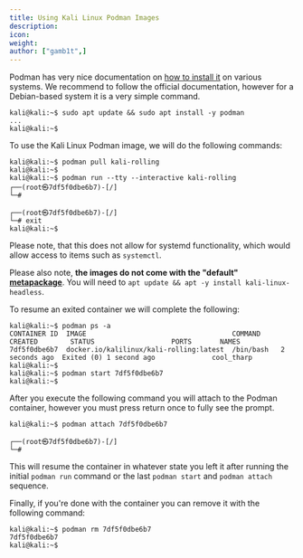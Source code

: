 ```yaml
---
title: Using Kali Linux Podman Images
description:
icon:
weight:
author: ["gamb1t",]
---
```


Podman has very nice documentation on [how to install it](https://podman.io/getting-started/installation) on various systems. We recommend to follow the official documentation, however for a Debian-based system it is a very simple command.

```
kali@kali:~$ sudo apt update && sudo apt install -y podman
...
kali@kali:~$
```

To use the Kali Linux Podman image, we will do the following commands:

```console
kali@kali:~$ podman pull kali-rolling
kali@kali:~$
kali@kali:~$ podman run --tty --interactive kali-rolling
┌──(root㉿7df5f0dbe6b7)-[/]
└─#

┌──(root㉿7df5f0dbe6b7)-[/]
└─# exit
kali@kali:~$
```

Please note, that this does not allow for systemd functionality, which would allow access to items such as `systemctl`.

Please also note, **the images do not come with the "default" [metapackage](/docs/general-use/metapackages/)**. You will need to `apt update && apt -y install kali-linux-headless`.

To resume an exited container we will complete the following:

```console
kali@kali:~$ podman ps -a
CONTAINER ID  IMAGE                                    COMMAND     CREATED        STATUS                   PORTS       NAMES
7df5f0dbe6b7  docker.io/kalilinux/kali-rolling:latest  /bin/bash   2 seconds ago  Exited (0) 1 second ago              cool_tharp
kali@kali:~$
kali@kali:~$ podman start 7df5f0dbe6b7
kali@kali:~$
```

After you execute the following command you will attach to the Podman container, however you must press return once to fully see the prompt.

```console
kali@kali:~$ podman attach 7df5f0dbe6b7

┌──(root㉿7df5f0dbe6b7)-[/]
└─#
```

This will resume the container in whatever state you left it after running the initial `podman run` command or the last `podman start` and `podman attach` sequence.

Finally, if you're done with the container you can remove it with the following command:

```console
kali@kali:~$ podman rm 7df5f0dbe6b7
7df5f0dbe6b7
kali@kali:~$
```
